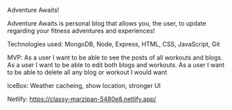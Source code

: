 Adventure Awaits!

Adventure Awaits is personal blog that allows you, the user, to update regarding your fitness adventures and experiences!

Technologies used: MongoDB, Node, Express, HTML, CSS, JavaScript, Git

MVP: As a user I want to be able to see the posts of all workouts and blogs. As a user I want to be able to edit both blogs and workouts. As a user I want to be able to delete all any blog or workout I would want

IceBox: Weather cacheing, show location, stronger UI

Netlify: https://classy-marzipan-5480e8.netlify.app/

